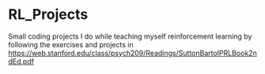 # RL_Projects
Small coding projects I do while teaching myself reinforcement learning by following the exercises and projects in https://web.stanford.edu/class/psych209/Readings/SuttonBartoIPRLBook2ndEd.pdf
